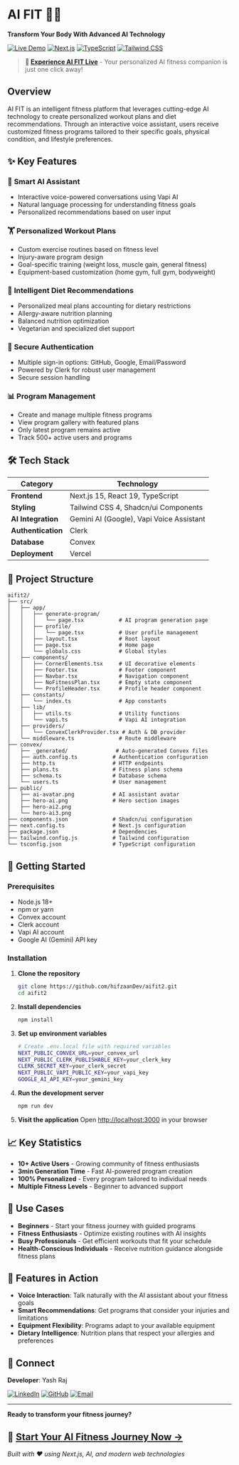 # AI FIT 🤖💪

**Transform Your Body With Advanced AI Technology**

[![Live Demo](https://img.shields.io/badge/🌐_Live_Demo-AI_FIT-brightgreen?style=for-the-badge)](https://aifit2.vercel.app/)
[![Next.js](https://img.shields.io/badge/Next.js-15.2.4-black?style=flat-square&logo=next.js)](https://nextjs.org/)
[![TypeScript](https://img.shields.io/badge/TypeScript-5-blue?style=flat-square&logo=typescript)](https://www.typescriptlang.org/)
[![Tailwind CSS](https://img.shields.io/badge/Tailwind_CSS-4-38B2AC?style=flat-square&logo=tailwind-css)](https://tailwindcss.com/)

> **🚀 [Experience AI FIT Live](https://aifit2.vercel.app/)** - Your personalized AI fitness companion is just one click away!

## Overview

AI FIT is an intelligent fitness platform that leverages cutting-edge AI technology to create personalized workout plans and diet recommendations. Through an interactive voice assistant, users receive customized fitness programs tailored to their specific goals, physical condition, and lifestyle preferences.

## ✨ Key Features

### 🧠 **Smart AI Assistant**
- Interactive voice-powered conversations using Vapi AI
- Natural language processing for understanding fitness goals
- Personalized recommendations based on user input

### 🏋️ **Personalized Workout Plans**
- Custom exercise routines based on fitness level
- Injury-aware program design
- Goal-specific training (weight loss, muscle gain, general fitness)
- Equipment-based customization (home gym, full gym, bodyweight)

### 🍎 **Intelligent Diet Recommendations**
- Personalized meal plans accounting for dietary restrictions
- Allergy-aware nutrition planning
- Balanced nutrition optimization
- Vegetarian and specialized diet support

### 🔐 **Secure Authentication**
- Multiple sign-in options: GitHub, Google, Email/Password
- Powered by Clerk for robust user management
- Secure session handling

### 📊 **Program Management**
- Create and manage multiple fitness programs
- View program gallery with featured plans
- Only latest program remains active
- Track 500+ active users and programs

## 🛠️ Tech Stack

| Category | Technology |
|----------|----------|
| **Frontend** | Next.js 15, React 19, TypeScript |
| **Styling** | Tailwind CSS 4, Shadcn/ui Components |
| **AI Integration** | Gemini AI (Google), Vapi Voice Assistant |
| **Authentication** | Clerk |
| **Database** | Convex |
| **Deployment** | Vercel |

## 📁 Project Structure

```
aifit2/
├── src/
│   ├── app/
│   │   ├── generate-program/
│   │   │   └── page.tsx           # AI program generation page
│   │   ├── profile/
│   │   │   └── page.tsx           # User profile management
│   │   ├── layout.tsx             # Root layout
│   │   ├── page.tsx               # Home page
│   │   └── globals.css            # Global styles
│   ├── components/
│   │   ├── CornerElements.tsx     # UI decorative elements
│   │   ├── Footer.tsx             # Footer component
│   │   ├── Navbar.tsx             # Navigation component
│   │   ├── NoFitnessPlan.tsx      # Empty state component
│   │   └── ProfileHeader.tsx      # Profile header component
│   ├── constants/
│   │   └── index.ts               # App constants
│   ├── lib/
│   │   ├── utils.ts               # Utility functions
│   │   └── vapi.ts                # Vapi AI integration
│   ├── providers/
│   │   └── ConvexClerkProvider.tsx # Auth & DB provider
│   └── middleware.ts              # Route middleware
├── convex/
│   ├── _generated/               # Auto-generated Convex files
│   ├── auth.config.ts           # Authentication configuration
│   ├── http.ts                  # HTTP endpoints
│   ├── plans.ts                 # Fitness plans schema
│   ├── schema.ts                # Database schema
│   └── users.ts                 # User management
├── public/
│   ├── ai-avatar.png            # AI assistant avatar
│   ├── hero-ai.png              # Hero section images
│   ├── hero-ai2.png
│   └── hero-ai3.png
├── components.json              # Shadcn/ui configuration
├── next.config.ts               # Next.js configuration
├── package.json                 # Dependencies
├── tailwind.config.js           # Tailwind configuration
└── tsconfig.json                # TypeScript configuration
```

## 🚀 Getting Started

### Prerequisites

- Node.js 18+ 
- npm or yarn
- Convex account
- Clerk account
- Vapi AI account
- Google AI (Gemini) API key

### Installation

1. **Clone the repository**
   ```bash
   git clone https://github.com/hifzaanDev/aifit2.git
   cd aifit2
   ```

2. **Install dependencies**
   ```bash
   npm install
   ```

3. **Set up environment variables**
   ```bash
   # Create .env.local file with required variables
   NEXT_PUBLIC_CONVEX_URL=your_convex_url
   NEXT_PUBLIC_CLERK_PUBLISHABLE_KEY=your_clerk_key
   CLERK_SECRET_KEY=your_clerk_secret
   NEXT_PUBLIC_VAPI_PUBLIC_KEY=your_vapi_key
   GOOGLE_AI_API_KEY=your_gemini_key
   ```

4. **Run the development server**
   ```bash
   npm run dev
   ```

5. **Visit the application**
   Open [http://localhost:3000](http://localhost:3000) in your browser

## 📈 Key Statistics

- **10+ Active Users** - Growing community of fitness enthusiasts
- **3min Generation Time** - Fast AI-powered program creation
- **100% Personalized** - Every program tailored to individual needs
- **Multiple Fitness Levels** - Beginner to advanced support

## 🎯 Use Cases

- **Beginners** - Start your fitness journey with guided programs
- **Fitness Enthusiasts** - Optimize existing routines with AI insights
- **Busy Professionals** - Get efficient workouts that fit your schedule
- **Health-Conscious Individuals** - Receive nutrition guidance alongside fitness plans

## 📱 Features in Action

- **Voice Interaction**: Talk naturally with the AI assistant about your fitness goals
- **Smart Recommendations**: Get programs that consider your injuries and limitations
- **Equipment Flexibility**: Programs adapt to your available equipment
- **Dietary Intelligence**: Nutrition plans that respect your allergies and preferences

## 🤝 Connect

**Developer**: Yash Raj

[![LinkedIn](https://img.shields.io/badge/LinkedIn-Connect-0077B5?style=for-the-badge&logo=linkedin)](https://www.linkedin.com/in/yash-raj-59918725b/)
[![GitHub](https://img.shields.io/badge/GitHub-hifzaanDev-181717?style=for-the-badge&logo=github)](https://github.com/YashCooks)
[![Email](https://img.shields.io/badge/Email-Contact-D14836?style=for-the-badge&logo=gmail)](mailto:yraj0600@gmail.com)

---

**Ready to transform your fitness journey?** 

## 🌟 [Start Your AI Fitness Journey Now →](https://aifit2.vercel.app/)

*Built with ❤️ using Next.js, AI, and modern web technologies*
